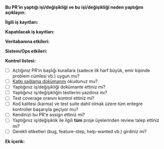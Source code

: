 **Bu PR'in yaptığı işi/değişikliği ve bu işi/değişikliği neden yaptığını açıklayın:**

[//]: # (Kısa ve net bir şekilde bu PR'e neden ihtiyaç var, ne iş/değişiklik yapıyor açıklanmalıdır.)

**İlgili iş kayıtları:**

[//]: # (Bu PR ile ilişkili iş kayıtlarının ID numaraları, örn. #123456, #123457, #123458, listeleyin.)

**Kapatılacak iş kayıtları:**

[//]: # (Bu PR merge edildiğinde hangi iş kayıtları kapatılacak, `Closes`, `Fixes` gibi anahtar kelimeler ile birlikte ID numaralarını listeleyin.)

**Veritabanına etkileri:**

[//]: # (Bu PR merge edildiğinde veritabanı üzerinde herhangi bir değişiklik -migration, seed, add/drop vb.- yapılması gerekecek mi açıklayın.)

**Sistem/Ops etkileri:**

[//]: # (Bu PR merge edildiğinde sunucular üzerinde bir değişiklik - paket kurulması, buildpack eklenmesi vb. - yapılması gerekecekmi, açıklayın.)

**Kontrol listesi:**

* [ ] Açtığınız PR'in başlığı kurallara (sadece ilk harf büyük, emir kipinde problem cümlesi vb.) uygun mu?
* [ ] [Katkı sağlama dokümanını](https://github.com/omu/nokul/.github/CONTRIBUTING.md) okudunuz mu?
* [ ] Yaptığınız iş/değişikliği dokümante ettiniz mi?
* [ ] Yaptığınız iş/değişikliğin testlerini yazdınız mı?
* [ ] Test coverage oranını kontrol ettiniz mi?
* [ ] Kod kalitesi (karma) ve test suite dahil olmak üzere tüm entegre kontroller başarıyla geçiyor mu?
* [ ] Kendinizi bu PR'e assign ettiniz mi?
* [ ] Yaptığınız iş/değişiklik ile ilgili **tüm** proje üyelerinden review talep ettiniz mi?
* [ ] Gerekli etiketleri (bug, feature-step, help-wanted vb.) girdiniz mi?

**Ek içerik:**

[//]: # (Kaynaklar, dış bağlantılar, ekran görüntüleri, örnek çözümler ve benzeri diğer kaynakları ekleyiniz.)
